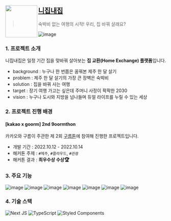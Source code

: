 ## <img align="left" src="https://user-images.githubusercontent.com/58380158/195978418-e86a5c51-afa6-4aac-acb4-8a2bae2b2922.png" width="100px" /> [니집내집](https://nizipnaezip.vercel.app/)
> 숙박비 없는 여행의 시작! 우리, 집 바꿔 살래요?

![image](https://user-images.githubusercontent.com/58380158/195978056-c119d203-37c6-421f-ade8-7976039c716a.png)</div>

### 1. 프로젝트 소개
니집내집은 일정 기간 집을 맞바꿔 살아보는 **집 교환(Home Exchange) 플랫폼**입니다.

- background : 누구나 한 번쯤은 꿈꿔본 제주 한 달 살기
- problem : 제주 한 달 살기의 가장 큰 장벽은 숙박비
- solution : 집을 바꿔 사는 여행
- target : 장기 여행 가고는 싶은데 주머니 사정이 팍팍한 2030
- vision : 누구나 도시와 지방을 넘나들며 듀얼 라이프를 누릴 수 있는 세상

### 2. 프로젝트 진행 배경
#### [kakao x goorm] 2nd 9oormthon
카카오와 구름이 주관한 제 2회 [구름톤](https://9oormthon.goorm.io/)에 참여해 진행한 프로젝트입니다.
- 개발 기간 : 2022.10.12 - 2022.10.14
- 해커톤 주제 : `#제주`, `#클라우드`, `#관광`
- 해커톤 결과 : **최우수상 수상🏆**

### 3. 주요 기능
![image](https://user-images.githubusercontent.com/58380158/195978845-ddaf267c-c712-429b-b40f-eb69abddadf8.png)
![image](https://user-images.githubusercontent.com/58380158/195978861-8d854912-c87c-426b-9472-3b194ef1277e.png)
![image](https://user-images.githubusercontent.com/58380158/195978879-721e039d-ba61-42e6-be21-162bf6e98f67.png)
![image](https://user-images.githubusercontent.com/58380158/195978900-2d1d6b79-de1e-4a10-ad30-e203d816bc5c.png)
![image](https://user-images.githubusercontent.com/58380158/195978910-b12939a0-fef7-41ae-a079-79db033ac1d2.png)
![image](https://user-images.githubusercontent.com/58380158/195978933-2577bf95-6c0f-4f7c-a3b0-1d89985b73e4.png)
![image](https://user-images.githubusercontent.com/58380158/195978949-2169bd4f-33f5-4923-a73e-74dd42fb162d.png)


### 4. 기술 스택
![Next JS](https://img.shields.io/badge/Next-black?style=for-the-badge&logo=next.js&logoColor=white)
![TypeScript](https://img.shields.io/badge/typescript-%23007ACC.svg?style=for-the-badge&logo=typescript&logoColor=white)
![Styled Components](https://img.shields.io/badge/styled--components-DB7093?style=for-the-badge&logo=styled-components&logoColor=white)
